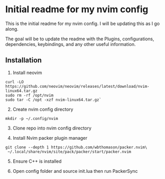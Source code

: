# Initial readme for my nvim config

This is the initial readme for my nvim config. I will be updating this as I go along.

The goal will be to update the readme with the Plugins, configurations, dependencies, keybindings, and any other useful information.

## Installation

1. Install neovim
```
curl -LO https://github.com/neovim/neovim/releases/latest/download/nvim-linux64.tar.gz
sudo rm -rf /opt/nvim
sudo tar -C /opt -xzf nvim-linux64.tar.gz`
```

2. Create nvim config directory
```
mkdir -p ~/.config/nvim
```

3. Clone repo into nvim config directory

4. Install Nvim packer plugin manager
```
git clone --depth 1 https://github.com/wbthomason/packer.nvim\
 ~/.local/share/nvim/site/pack/packer/start/packer.nvim
 ```

 5. Ensure C++ is installed

 6. Open config folder and source init.lua then run PackerSync
